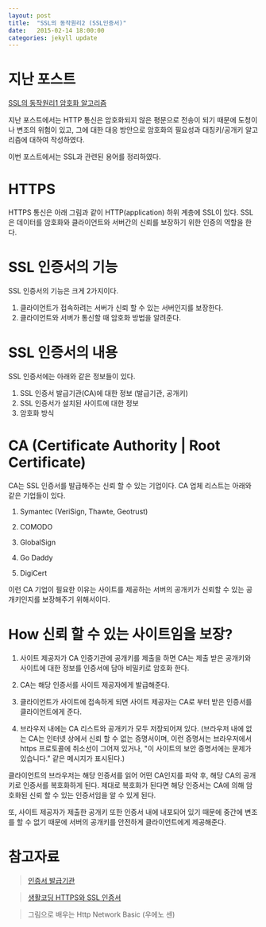 ```yaml
---
layout: post
title:  "SSL의 동작원리2 (SSL인증서)"
date:   2015-02-14 18:00:00
categories: jekyll update
---
```


# 지난 포스트 
[SSL의 동작원리1 암호화 알고리즘][SSL의 동작원리1 암호화 알고리즘]

지난 포스트에서는 HTTP 통신은 암호화되지 않은 평문으로 전송이 되기 때문에 도청이나 변조의 위험이 있고, 
그에 대한 대응 방안으로 암호화의 필요성과 대칭키/공개키 알고리즘에 대하여 작성하였다. 

이번 포스트에서는 SSL과 관련된 용어를 정리하였다. 

# HTTPS

HTTPS 통신은 아래 그림과 같이 HTTP(application) 하위 계층에 SSL이 있다. 
SSL은 데이터를 암호화와 클라이언트와 서버간의 신뢰를 보장하기 위한 인증의 역할을 한다. 


# SSL 인증서의 기능

SSL 인증서의 기능은 크게 2가지이다.
1. 클라이언트가 접속하려는 서버가 신뢰 할 수 있는 서버인지를 보장한다. 
2. 클라이언트와 서버가 통신할 때 암호화 방법을 알려준다. 

# SSL 인증서의 내용 
SSL 인증서에는 아래와 같은 정보들이 있다. 

1. SSL 인증서 발급기관(CA)에 대한 정보 (발급기관, 공개키)
2. SSL 인증서가 설치된 사이트에 대한 정보 
3. 암호화 방식 


# CA (Certificate Authority | Root Certificate)
CA는 SSL 인증서를 발급해주는 신뢰 할 수 있는 기업이다. 
CA 업체 리스트는 아래와 같은 기업들이 있다. 

1. Symantec (VeriSign, Thawte, Geotrust)

2. COMODO

3. GlobalSign

4. Go Daddy 

5. DigiCert

이런 CA 기업이 필요한 이유는 사이트를 제공하는 서버의 공개키가 신뢰할 수 있는 공개키인지를 보장해주기 위해서이다.   

# How 신뢰 할 수 있는 사이트임을 보장?

1. 사이트 제공자가 CA 인증기관에 공개키를 제출을 하면 CA는 제출 받은 공개키와 사이트에 대한 정보를 인증서에 담아 비밀키로 암호화 한다. 

2. CA는 해당 인증서를 사이트 제공자에게 발급해준다. 

3. 클라이언트가 사이트에 접속하게 되면 사이트 제공자는 CA로 부터 받은 인증서를 클라이언트에게 준다. 

4. 브라우저 내에는 CA 리스트와 공개키가 모두 저장되어져 있다. 
(브라우저 내에 없는 CA는 인터넷 상에서 신뢰 할 수 없는 증명서이며, 이런 증명서는 브라우저에서 https 프로토콜에 취소선이 그어져 있거나, "이 사이트의 보안 증명서에는 문제가 있습니다." 같은 메시지가 표시된다.)

클라이언트의 브라우저는 해당 인증서를 읽어 어떤 CA인지를 파악 후, 해당 CA의 공개키로 인증서를 복호화하게 된다. 
제대로 복호화가 된다면 해당 인증서는 CA에 의해 암호화된 신뢰 할 수 있는 인증서임을 알 수 있게 된다. 

또, 사이트 제공자가 제출한 공개키 또한 인증서 내에 내포되어 있기 때문에 중간에 변조를 할 수 없기 때문에 서버의 공개키를 안전하게 클라이언트에게 제공해준다. 


# 참고자료 

> [인증서 발급기관][인증서 발급기관]

> [생활코딩 HTTPS와 SSL 인증서][생활코딩 HTTPS와 SSL 인증서]

> 그림으로 배우는 Http Network Basic (우에노 센)



[SSL의 동작원리1 암호화 알고리즘]: http://iyoon.github.io/jekyll/update/2015/02/14/about_ssl.html
[인증서 발급기관]: http://ucert.tistory.com/146
[생활코딩 HTTPS와 SSL 인증서]:http://opentutorials.org/course/228/4894
